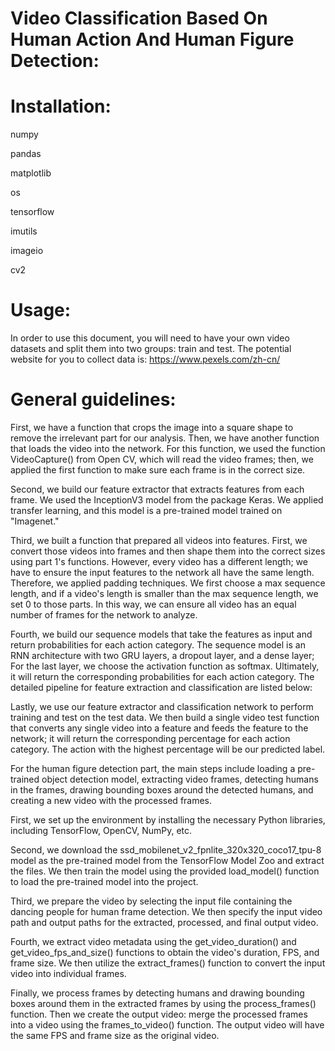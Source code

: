 # Video Classification Based On Human Action And Human Figure Detection:

# Installation:
numpy

pandas

matplotlib

os

tensorflow

imutils

imageio

cv2

# Usage:
In order to use this document, you will need to have your own video datasets and split them into two groups: train and test.
The potential website for you to collect data is: https://www.pexels.com/zh-cn/ 


# General guidelines: 
First, we have a function that crops the image into a square shape to remove the irrelevant part for our analysis. Then, we have another function that loads the video into the network. For this function, we used the function VideoCapture() from Open CV, which will read the video frames; then, we applied the first function to make sure each frame is in the correct size. 

Second, we build our feature extractor that extracts features from each frame. We used the InceptionV3 model from the package Keras. We applied transfer learning, and this model is a pre-trained model trained on "Imagenet."

Third, we built a function that prepared all videos into features. First, we convert those videos into frames and then shape them into the correct sizes using part 1's functions. However, every video has a different length; we have to ensure the input features to the network all have the same length. Therefore, we applied padding techniques. We first choose a max sequence length, and if a video's length is smaller than the max sequence length, we set 0 to those parts. In this way, we can ensure all video has an equal number of frames for the network to analyze.

Fourth, we build our sequence models that take the features as input and return probabilities for each action category. The sequence model is an RNN architecture with two GRU layers, a dropout layer, and a dense layer; For the last layer, we choose the activation function as softmax. Ultimately, it will return the corresponding probabilities for each action category. The detailed pipeline for feature extraction and classification are listed below:

Lastly, we use our feature extractor and classification network to perform training and test on the test data. We then build a single video test function that converts any single video into a feature and feeds the feature to the network; it will return the corresponding percentage for each action category. The action with the highest percentage will be our predicted label.

For the human figure detection part, the main steps include loading a pre-trained object detection model, extracting video frames, detecting humans in the frames, drawing bounding boxes around the detected humans, and creating a new video with the processed frames.

First, we set up the environment by installing the necessary Python libraries, including TensorFlow, OpenCV, NumPy, etc.

Second, we download the ssd_mobilenet_v2_fpnlite_320x320_coco17_tpu-8 model as the pre-trained model from the TensorFlow Model Zoo and extract the files. We then train the model using the provided load_model() function to load the pre-trained model into the project.

Third, we prepare the video by selecting the input file containing the dancing people for human frame detection. We then specify the input video path and output paths for the extracted, processed, and final output video.

Fourth, we extract video metadata using the get_video_duration() and get_video_fps_and_size() functions to obtain the video's duration, FPS, and frame size. We then utilize the extract_frames() function to convert the input video into individual frames.

Finally, we process frames by detecting humans and drawing bounding boxes around them in the extracted frames by using the process_frames() function. Then we create the output video: merge the processed frames into a video using the frames_to_video() function. The output video will have the same FPS and frame size as the original video.
